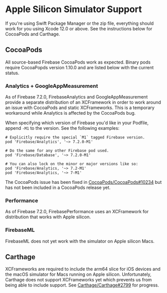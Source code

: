 # Apple Silicon Simulator Support

If you're using Swift Package Manager or the zip file, everything should work for you
using Xcode 12.0 or above. See the instructions below for CocoaPods and Carthage.

## CocoaPods

All source-based Firebase CocoaPods work as expected. Binary pods require CocoaPopds version 1.10.0
and are listed below with the current status.

### Analytics + GoogleAppMeasurement

As of Firebase 7.2.0, FirebaseAnalytics and GoogleAppMeasurement provide a separate distribution of
an XCFramework in order to work around an issue with CocoaPods and static XCFrameworks. This is a
temporary workaround while Analytics is affected by the CocoaPods bug.

When specifying which version of Firebase you'd like in your Podfile, append `-M1` to the version.
See the following examples:

```
# Explicitly require the special `M1` tagged Firebase version.
pod 'Firebase/Analytics', '~> 7.2.0-M1'

# Do the same for any other Firebase pod used.
pod 'Firebase/Database', '~> 7.2.0-M1'

# You can also lock on the minor or major versions like so:
pod 'Firebase/Analytics, '~> 7.2-M1'
pod 'Firebase/Analytics, '~> 7-M1'
```

The CocoaPods issue has been fixed in
[CocoaPods/CocoaPods#10234](https://github.com/CocoaPods/CocoaPods/pull/10234) but has not been
included in a CocoaPods release yet.

### Performance

As of Firebase 7.2.0, FirebasePerformance uses an XCFramework for distribution that works with
Apple silicon.

### FirebaseML

FirebaseML does not yet work with the simulator on Apple silicon Macs.

## Carthage

XCFrameworks are required to include the arm64 slice for iOS devices and the macOS simulator for
Macs running on Apple silicon. Unfortunately, Carthage does not support XCFrameworks yet which
prevents us from being able to include support. See
[Carthage/Carthage#2799](https://github.com/Carthage/Carthage/issues/2799) for progress.

